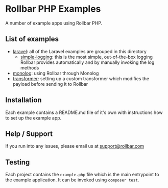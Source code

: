 # Rollbar PHP Examples

A number of example apps using Rollbar PHP.

## List of examples

- [laravel](https://github.com/rollbar/rollbar-php-examples/tree/master/laravel): all of the Laravel examples are grouped in this directory
    - [simple-logging](https://github.com/rollbar/rollbar-php-examples/tree/master/laravel/simple-logging): this is the most simple, out-of-the-box logging Rollbar provides automatically and by manually invoking the log methods
- [monolog](https://github.com/rollbar/rollbar-php-examples/tree/master/monolog): using Rollbar through Monolog
- [transformer](https://github.com/rollbar/rollbar-php-examples/tree/master/transformer): setting up a custom transformer which modifies the payload before sending it to Rollbar

## Installation

Each example contains a README.md file of it's own with instructions how to set up the example app.

## Help / Support

If you run into any issues, please email us at [support@rollbar.com](mailto:support@rollbar.com)

## Testing
Each project contains the `example.php` file which is the main entrypoint to the example application. It can be invoked using `composer test`.
